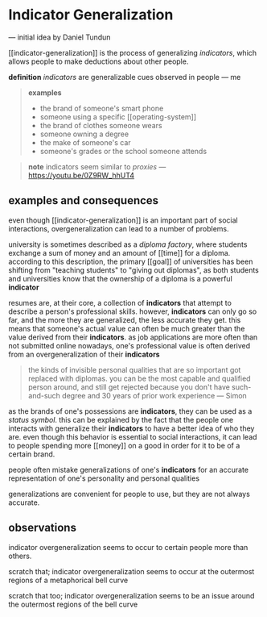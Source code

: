 # Indicator Generalization

&mdash; initial idea by Daniel Tundun

[[indicator-generalization]] is the process of generalizing _indicators_, which allows people to make deductions about other people.

**definition** _indicators_ are generalizable cues observed in people &mdash; me

> **examples**
>
> - the brand of someone's smart phone
> - someone using a specific [[operating-system]]
> - the brand of clothes someone wears
> - someone owning a degree
> - the make of someone's car
> - someone's grades or the school someone attends

> **note** indicators seem similar to _proxies_ &mdash; <https://youtu.be/0Z9RW_hhUT4>

## examples and consequences

even though [[indicator-generalization]] is an important part of social interactions, overgeneralization can lead to a number of problems.

university is sometimes described as a _diploma factory_, where students exchange a sum of money and an amount of [[time]] for a diploma. according to this description, the primary [[goal]] of universities has been shifting from "teaching students" to "giving out diplomas", as both students and universities know that the ownership of a diploma is a powerful **indicator**

resumes are, at their core, a collection of **indicators** that attempt to describe a person's professional skills. however, **indicators** can only go so far, and the more they are generalized, the less accurate they get. this means that someone's actual value can often be much greater than the value derived from their **indicators**. as job applications are more often than not submitted online nowadays, one's professional value is often derived from an overgeneralization of their **indicators**

> the kinds of invisible personal qualities that are so important got replaced with diplomas. you can be the most capable and qualified person around, and still get rejected because you don't have such-and-such degree and 30 years of prior work experience &mdash; Simon

as the brands of one's possessions are **indicators**, they can be used as a _status symbol_. this can be explained by the fact that the people one interacts with generalize their **indicators** to have a better idea of who they are. even though this behavior is essential to social interactions, it can lead to people spending more [[money]] on a good in order for it to be of a certain brand.

people often mistake generalizations of one's **indicators** for an accurate representation of one's personality and personal qualities

generalizations are convenient for people to use, but they are not always accurate.

## observations

indicator overgeneralization seems to occur to certain people more than others.

scratch that; indicator overgeneralization seems to occur at the outermost regions of a metaphorical bell curve

scratch that too; indicator overgeneralization seems to be an issue around the outermost regions of the bell curve
